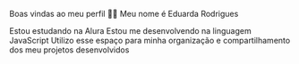 Boas vindas ao meu perfil 💙💙
Meu nome é Eduarda Rodrigues

Estou estudando na Alura
Estou me desenvolvendo na linguagem JavaScript
Utilizo esse espaço para minha organização e compartilhamento dos meu projetos desenvolvidos
